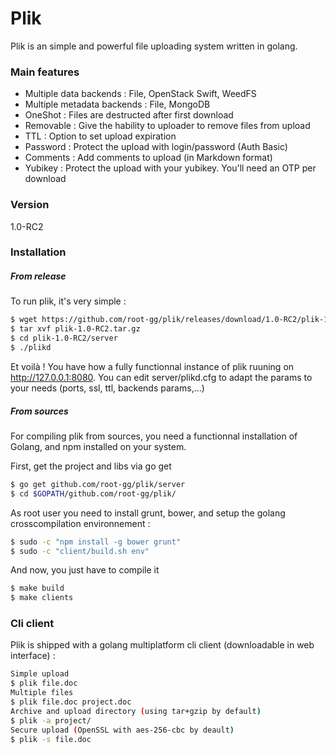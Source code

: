 # Plik

Plik is an simple and powerful file uploading system written in golang.

### Main features
   - Multiple data backends : File, OpenStack Swift, WeedFS
   - Multiple metadata backends : File, MongoDB
   - OneShot : Files are destructed after first download
   - Removable : Give the hability to uploader to remove files from upload
   - TTL : Option to set upload expiration
   - Password : Protect the upload with login/password (Auth Basic)
   - Comments : Add comments to upload (in Markdown format)
   - Yubikey : Protect the upload with your yubikey. You'll need an OTP per download

### Version
1.0-RC2


### Installation

##### From release
To run plik, it's very simple :
```sh
$ wget https://github.com/root-gg/plik/releases/download/1.0-RC2/plik-1.0-RC2.tar.gz
$ tar xvf plik-1.0-RC2.tar.gz
$ cd plik-1.0-RC2/server
$ ./plikd
```
Et voilà ! You have how a fully functionnal instance of plik ruuning on http://127.0.0.1:8080. You can edit server/plikd.cfg to adapt the params to your needs (ports, ssl, ttl, backends params,...)

##### From sources
For compiling plik from sources, you need a functionnal installation of Golang, and npm installed on your system.

First, get the project and libs via go get
```sh
$ go get github.com/root-gg/plik/server
$ cd $GOPATH/github.com/root-gg/plik/
```

As root user you need to install grunt, bower, and setup the golang crosscompilation environnement :
```sh
$ sudo -c "npm install -g bower grunt"
$ sudo -c "client/build.sh env"
```

And now, you just have to compile it
```sh
$ make build
$ make clients
```

### Cli client
Plik is shipped with a golang multiplatform cli client (downloadable in web interface) :
```sh
Simple upload
$ plik file.doc
Multiple files
$ plik file.doc project.doc
Archive and upload directory (using tar+gzip by default)
$ plik -a project/
Secure upload (OpenSSL with aes-256-cbc by deault)
$ plik -s file.doc

```

